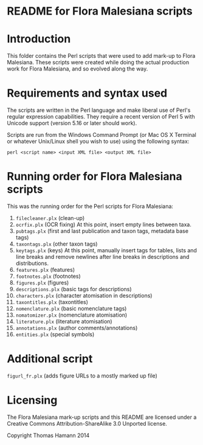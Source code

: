 ﻿README for Flora Malesiana scripts
==================================

Introduction
===============

This folder contains the Perl scripts that were used to add 
mark-up to Flora Malesiana. These scripts were created while doing the actual 
production work for Flora Malesiana, and so evolved along the way.

Requirements and syntax used
================================

The scripts are written in the Perl language and make liberal use of Perl's 
regular expression capabilities. They require a recent version of Perl 5 with 
Unicode support (version 5.16 or later should work).

Scripts are run from the Windows Command Prompt (or Mac OS X Terminal or 
whatever Unix/Linux shell you wish to use) using the following syntax:

 `perl <script name> <input XML file> <output XML file>`

Running order for Flora Malesiana scripts
=============================================

This was the running order for the Perl scripts for Flora Malesiana:

1. `filecleaner.plx` (clean-up)
2. `ocrfix.plx` (OCR fixing)
    At this point, insert empty lines between taxa.
3. `pubtags.plx` (first and last publication and taxon tags, metadata base tags)
4. `taxontags.plx` (other taxon tags)
5. `keytags.plx` (keys)
    At this point, manually insert tags for tables, lists and line breaks and remove 
    newlines after line breaks in descriptions and distributions.
6. `features.plx` (features)
7. `footnotes.plx` (footnotes)
8. `figures.plx` (figures)
9. `descriptions.plx` (basic tags for descriptions)
10. `characters.plx` (character atomisation in descriptions)
11. `taxontitles.plx` (taxontitles)
12. `nomenclature.plx` (basic nomenclature tags)
13. `nomatomizer.plx` (nomenclature atomisation)
14. `literature.plx` (literature atomisation)
15. `annotations.plx` (author comments/annotations)
16. `entities.plx` (special symbols)

Additional script
=====================

`figurl_fr.plx` (adds figure URLs to a mostly marked up file)

Licensing
============

The Flora Malesiana mark-up scripts and this README are licensed under a 
Creative Commons Attribution-ShareAlike 3.0 Unported license.


Copyright Thomas Hamann 2014